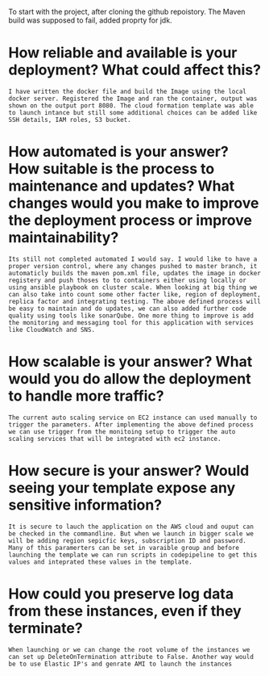 To start with the project, after cloning the github repoistory.
The Maven build was supposed to fail, added proprty for jdk. 

# How reliable and available is your deployment? What could affect this?
    I have written the docker file and build the Image using the local docker server. Registered the Image and ran the container, output was shown on the output port 8080. The cloud formation template was able to launch intance but still some additional choices can be added like SSH details, IAM roles, S3 bucket.

# How automated is your answer? How suitable is the process to maintenance and updates? What changes would you make to improve the deployment process or improve maintainability?
    Its still not completed automated I would say. I would like to have a proper version control, where any changes pushed to master branch, it automaticly builds the maven pom.xml file, updates the image in docker registery and push thoses to to containers either using locally or using ansible playbook on cluster scale. When looking at big thing we can also take into count some other facter like, region of deployment, replica factor and integrating testing. The above defined process will be easy to maintain and do updates, we can also added further code quality using tools like sonarQube. One more thing to improve is add the monitoring and messaging tool for this application with services like CloudWatch and SNS.

# How scalable is your answer? What would you do allow the deployment to handle more traffic?
    The current auto scaling service on EC2 instance can used manually to trigger the parameters. After implementing the above defined process we can use trigger from the monitoing setup to trigger the auto scaling services that will be integrated with ec2 instance.

# How secure is your answer? Would seeing your template expose any sensitive information?
    It is secure to lauch the application on the AWS cloud and ouput can be checked in the commandline. But when we launch in bigger scale we will be adding region sepicfic keys, subscription ID and password. Many of this paramerters can be set in varaible group and before launching the template we can run scripts in codepipeline to get this values and inteprated these values in the template.

# How could you preserve log data from these instances, even if they terminate?
    When launching or we can change the root volume of the instances we can set up DeleteOnTermination attribute to False. Another way would be to use Elastic IP's and genrate AMI to launch the instances